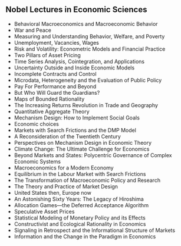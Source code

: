 <h2> Nobel Lectures in Economic Sciences </h2>

<ul>

                             

 <li><a target="_blank" href="https://github.com/manjunath5496/Nobel-Lectures-in-Economic-Sciences/blob/master/noe(1).pdf" style="text-decoration:none;">Behavioral Macroeconomics and Macroeconomic Behavior</a></li>

 <li><a target="_blank" href="https://github.com/manjunath5496/Nobel-Lectures-in-Economic-Sciences/blob/master/noe(2).pdf" style="text-decoration:none;">War and Peace</a></li>

<li><a target="_blank" href="https://github.com/manjunath5496/Nobel-Lectures-in-Economic-Sciences/blob/master/noe(3).pdf" style="text-decoration:none;">Measuring and Understanding Behavior, Welfare, and Poverty</a></li>
 <li><a target="_blank" href="https://github.com/manjunath5496/Nobel-Lectures-in-Economic-Sciences/blob/master/noe(4).pdf" style="text-decoration:none;">Unemployment, Vacancies, Wages</a></li>                              
<li><a target="_blank" href="https://github.com/manjunath5496/Nobel-Lectures-in-Economic-Sciences/blob/master/noe(5).pdf" style="text-decoration:none;">Risk and Volatility: Econometric Models and Financial Practice</a></li>
<li><a target="_blank" href="https://github.com/manjunath5496/Nobel-Lectures-in-Economic-Sciences/blob/master/noe(6).pdf" style="text-decoration:none;">Two Pillars of Asset Pricing</a></li>
 <li><a target="_blank" href="https://github.com/manjunath5496/Nobel-Lectures-in-Economic-Sciences/blob/master/noe(7).pdf" style="text-decoration:none;">Time Series Analysis, Cointegration, and Applications</a></li>

 <li><a target="_blank" href="https://github.com/manjunath5496/Nobel-Lectures-in-Economic-Sciences/blob/master/noe(8).pdf" style="text-decoration:none;"> Uncertainty Outside and
Inside Economic Models </a></li>
   <li><a target="_blank" href="https://github.com/manjunath5496/Nobel-Lectures-in-Economic-Sciences/blob/master/noe(9).pdf" style="text-decoration:none;">Incomplete Contracts and Control</a></li>
  
 <li><a target="_blank" href="https://github.com/manjunath5496/Nobel-Lectures-in-Economic-Sciences/blob/master/noe(10).pdf" style="text-decoration:none;">Microdata, Heterogeneity and the Evaluation of Public Policy</a></li>

 <li><a target="_blank" href="https://github.com/manjunath5496/Nobel-Lectures-in-Economic-Sciences/blob/master/noe(11).pdf" style="text-decoration:none;">Pay For Performance and Beyond</a></li>

<li><a target="_blank" href="https://github.com/manjunath5496/Nobel-Lectures-in-Economic-Sciences/blob/master/noe(12).pdf" style="text-decoration:none;">But Who Will Guard the Guardians?</a></li>
 <li><a target="_blank" href="https://github.com/manjunath5496/Nobel-Lectures-in-Economic-Sciences/blob/master/noe(13).pdf" style="text-decoration:none;">Maps of Bounded Rationality</a></li>                              
<li><a target="_blank" href="https://github.com/manjunath5496/Nobel-Lectures-in-Economic-Sciences/blob/master/noe(14).pdf" style="text-decoration:none;">The Increasing Returns Revolution in Trade and Geography</a></li>
<li><a target="_blank" href="https://github.com/manjunath5496/Nobel-Lectures-in-Economic-Sciences/blob/master/noe(15).pdf" style="text-decoration:none;">Quantitative Aggregate Theory</a></li>
 <li><a target="_blank" href="https://github.com/manjunath5496/Nobel-Lectures-in-Economic-Sciences/blob/master/noe(16).pdf" style="text-decoration:none;">Mechanism Design: How to Implement Social Goals</a></li>

 <li><a target="_blank" href="https://github.com/manjunath5496/Nobel-Lectures-in-Economic-Sciences/blob/master/noe(17).pdf" style="text-decoration:none;"> Economic choices </a></li>
   <li><a target="_blank" href="https://github.com/manjunath5496/Nobel-Lectures-in-Economic-Sciences/blob/master/noe(18).pdf" style="text-decoration:none;">Markets with Search Frictions and the DMP Model</a></li>
  

 <li><a target="_blank" href="https://github.com/manjunath5496/Nobel-Lectures-in-Economic-Sciences/blob/master/noe(19).pdf" style="text-decoration:none;">A Reconsideration of the Twentieth Century</a></li>

<li><a target="_blank" href="https://github.com/manjunath5496/Nobel-Lectures-in-Economic-Sciences/blob/master/noe(20).pdf" style="text-decoration:none;">Perspectives on Mechanism Design in Economic Theory</a></li>
 <li><a target="_blank" href="https://github.com/manjunath5496/Nobel-Lectures-in-Economic-Sciences/blob/master/noe(21).pdf" style="text-decoration:none;">Climate Change: The Ultimate Challenge for Economics</a></li>                              
<li><a target="_blank" href="https://github.com/manjunath5496/Nobel-Lectures-in-Economic-Sciences/blob/master/noe(22).pdf" style="text-decoration:none;">Beyond Markets and States: Polycentric Governance of Complex Economic Systems</a></li>
<li><a target="_blank" href="https://github.com/manjunath5496/Nobel-Lectures-in-Economic-Sciences/blob/master/noe(23).pdf" style="text-decoration:none;">Macroeconomics for a Modern Economy</a></li>
 <li><a target="_blank" href="https://github.com/manjunath5496/Nobel-Lectures-in-Economic-Sciences/blob/master/noe(24).pdf" style="text-decoration:none;">Equilibrium in the Labour Market with Search Frictions</a></li>

 <li><a target="_blank" href="https://github.com/manjunath5496/Nobel-Lectures-in-Economic-Sciences/blob/master/noe(25).pdf" style="text-decoration:none;"> The Transformation of Macroeconomic Policy and Research </a></li>
   <li><a target="_blank" href="https://github.com/manjunath5496/Nobel-Lectures-in-Economic-Sciences/blob/master/noe(26).pdf" style="text-decoration:none;">The Theory and Practice of Market Design</a></li>

 <li><a target="_blank" href="https://github.com/manjunath5496/Nobel-Lectures-in-Economic-Sciences/blob/master/noe(27).pdf" style="text-decoration:none;"> United States then, Europe now </a></li>
   <li><a target="_blank" href="https://github.com/manjunath5496/Nobel-Lectures-in-Economic-Sciences/blob/master/noe(28).pdf" style="text-decoration:none;">An Astonishing Sixty Years: The Legacy of Hiroshima</a></li>
  

 <li><a target="_blank" href="https://github.com/manjunath5496/Nobel-Lectures-in-Economic-Sciences/blob/master/noe(29).pdf" style="text-decoration:none;">Allocation Games—the Deferred Acceptance Algorithm</a></li>

<li><a target="_blank" href="https://github.com/manjunath5496/Nobel-Lectures-in-Economic-Sciences/blob/master/noe(30).pdf" style="text-decoration:none;">Speculative Asset Prices </a></li>
 <li><a target="_blank" href="https://github.com/manjunath5496/Nobel-Lectures-in-Economic-Sciences/blob/master/noe(31).pdf" style="text-decoration:none;">Statistical Modeling of Monetary Policy and its Effects</a></li>                              
<li><a target="_blank" href="https://github.com/manjunath5496/Nobel-Lectures-in-Economic-Sciences/blob/master/noe(32).pdf" style="text-decoration:none;">Constructivist and Ecological Rationality in Economics</a></li>
<li><a target="_blank" href="https://github.com/manjunath5496/Nobel-Lectures-in-Economic-Sciences/blob/master/noe(33).pdf" style="text-decoration:none;">Signaling in Retrospect and the Informational Structure of Markets</a></li>
 <li><a target="_blank" href="https://github.com/manjunath5496/Nobel-Lectures-in-Economic-Sciences/blob/master/noe(34).pdf" style="text-decoration:none;"> Information and the Change in the Paradigm in Economics</a></li>
</ul>
